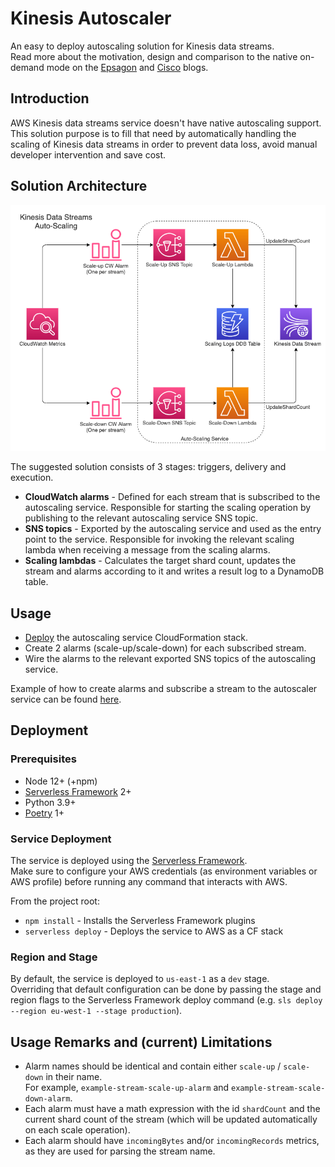 # Kinesis Autoscaler

An easy to deploy autoscaling solution for Kinesis data streams.  
Read more about the motivation, design and comparison to the native on-demand mode on the [Epsagon](https://epsagon.com/observability/autoscaling-kinesis-data-streams-in-epsagon/) and [Cisco](https://techblog.cisco.com/blog/autoscaling-kinesis-data-streams-in-epsagon/) blogs.

## Introduction

AWS Kinesis data streams service doesn't have native autoscaling support.  
This solution purpose is to fill that need by automatically handling the scaling of Kinesis data streams in order to prevent data loss, avoid manual developer intervention and save cost.

## Solution Architecture

![architecture](architecture.png)

The suggested solution consists of 3 stages: triggers, delivery and execution.

- **CloudWatch alarms** - Defined for each stream that is subscribed to the autoscaling service. Responsible for starting the scaling operation by publishing to the relevant autoscaling service SNS topic.
- **SNS topics** - Exported by the autoscaling service and used as the entry point to the service. Responsible for invoking the relevant scaling lambda when receiving a message from the scaling alarms.
- **Scaling lambdas** - Calculates the target shard count, updates the stream and alarms according to it and writes a result log to a DynamoDB table.

## Usage

- [Deploy](#deployment) the autoscaling service CloudFormation stack.
- Create 2 alarms (scale-up/scale-down) for each subscribed stream.
- Wire the alarms to the relevant exported SNS topics of the autoscaling service.

Example of how to create alarms and subscribe a stream to the autoscaler service can be found [here](https://github.com/epsagon/kinesis-autoscaler/blob/main/examples/stream_subscription.yml).

## Deployment

### Prerequisites

- Node 12+ (+npm)
- [Serverless Framework](https://www.serverless.com/) 2+
- Python 3.9+
- [Poetry](https://python-poetry.org/) 1+

### Service Deployment

The service is deployed using the [Serverless Framework](https://www.serverless.com/).  
Make sure to configure your AWS credentials (as environment variables or AWS profile) before running any command that interacts with AWS.

From the project root:

- `npm install` - Installs the Serverless Framework plugins
- `serverless deploy` - Deploys the service to AWS as a CF stack

### Region and Stage

By default, the service is deployed to `us-east-1` as a `dev` stage.  
Overriding that default configuration can be done by passing the stage and region flags to the Serverless Framework deploy command (e.g. `sls deploy --region eu-west-1 --stage production`).

## Usage Remarks and (current) Limitations

- Alarm names should be identical and contain either `scale-up` / `scale-down` in their name.  
  For example, `example-stream-scale-up-alarm` and `example-stream-scale-down-alarm`.
- Each alarm must have a math expression with the id `shardCount` and the current shard count of the stream (which will be updated automatically on each scale operation).
- Each alarm should have `incomingBytes` and/or `incomingRecords` metrics, as they are used for parsing the stream name.

